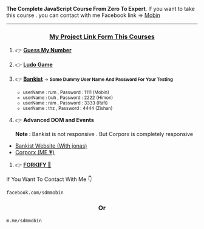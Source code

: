 <b>The Complete JavaScript Course From Zero To Expert</b>. If you want to take this course . you can contact with me Facebook link => <a target ="_blank" href = "m.me/sdmmobin">Mobin</a>

<hr>

<h3 align = "center"><u>My Project Link Form This Courses</u></h3>

1. 👉 <b><a target = "_blank" href = "https://mobinhimu.github.io/guess-my-number/">Guess My Number</a></b> <br/>

2. 👉 <b><a target = "_blank" href = "https://mobinhimu.github.io/ludu-game/">Ludo Game</a></b>

3. 👉 <b><a target = "_blank" href = "https://mobinhimu.github.io/bankist/">Bankist</a></b> <small> -> <b>Some Dummy User Name And Password For Your Testing </b>
   <ul>
      <li>userName : rum , Password : 1111 (Mobin) </li>  
      <li>userName : buh , Password : 2222 (Himon)</li>  
      <li>userName : ram , Password : 3333 (Rafi)</li>  
      <li>userName : thz , Password : 4444 (Zishan)</li>  
   </ul>  
</small>

4. 👉 <b> Advanced DOM and Events </b>
<ul>
   <p> <b>Note : </b> Bankist is not responsive . But Corporx is completely responsive <p>
 <li> <a target = "_blank" href = "https://mobinhimu.github.io/bankist-site/">Bankist Website (With jonas)</a></b> </li> 
    
   <li> <a target = "_blank" href = "https://mobinhimu.github.io/corporx-JS/">Corporx  (ME 💗)</a></b> </li>

 </ul>

1.  👉 <b><a target = "_blank" href = "https://forkify-mobin.netlify.app/">FORKIFY 💖</a></b> <br/>

<p>If You Want To Contact With Me  👇</p>

```
facebook.com/sdmmobin
```

<h3 align = "center">Or </h3>

```
m.me/sdmmobin
```
